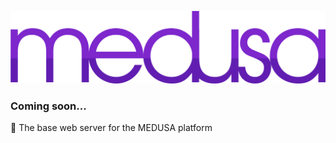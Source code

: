 ![medusa](docs/assets/medusa-cover.png)

### Coming soon...

🔘 The base web server for the MEDUSA platform
